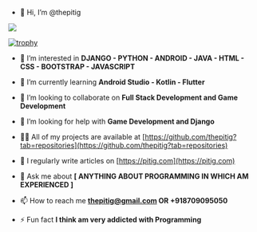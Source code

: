 - 👋 Hi, I’m @thepitig

![](https://komarev.com/ghpvc/?username=thepitig)

[![trophy](https://github-profile-trophy.vercel.app/?username=thepitig)](https://github.com/ryo-ma/github-profile-trophy)



- 👀 I’m interested in **DJANGO - PYTHON - ANDROID - JAVA - HTML - CSS - BOOTSTRAP - JAVASCRIPT**

- 🌱 I’m currently learning **Android Studio - Kotlin - Flutter**

- 👯 I’m looking to collaborate on **Full Stack Development and Game Development**

- 🤝 I’m looking for help with **Game Development and Django**

- 👨‍💻 All of my projects are available at [https://github.com/thepitig?tab=repositories](https://github.com/thepitig?tab=repositories)

- 📝 I regularly write articles on [https://pitig.com](https://pitig.com)

- 💬 Ask me about **[ ANYTHING ABOUT PROGRAMMING IN WHICH AM EXPERIENCED ]**

- 📫 How to reach me **thepitig@gmail.com OR +918709095050**

- ⚡ Fun fact **I think am very addicted with Programming**

<!---
thepitig/thepitig is a ✨ special ✨ repository because its `README.md` (this file) appears on your GitHub profile.
You can click the Preview link to take a look at your changes.
--->

